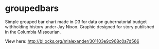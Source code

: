 groupedbars
===========

Simple grouped bar chart made in D3 for data on gubernatorial budget withholding history under Jay Nixon. 
Graphic designed for story published in the Columbia Missourian.

View here: http://bl.ocks.org/mlalexander/301103e9c968c0a7d566
